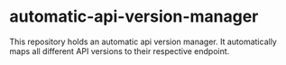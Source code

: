 # automatic-api-version-manager
This repository holds an automatic api version manager. It automatically maps all different API versions to their respective endpoint.
